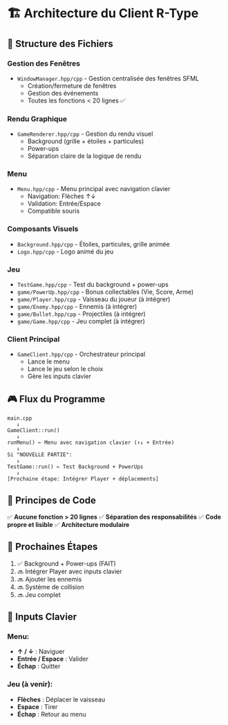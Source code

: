 # 🏗️ Architecture du Client R-Type

## 📁 Structure des Fichiers

### **Gestion des Fenêtres**
- `WindowManager.hpp/cpp` - Gestion centralisée des fenêtres SFML
  - Création/fermeture de fenêtres
  - Gestion des événements
  - Toutes les fonctions < 20 lignes ✅

### **Rendu Graphique**
- `GameRenderer.hpp/cpp` - Gestion du rendu visuel
  - Background (grille + étoiles + particules)
  - Power-ups
  - Séparation claire de la logique de rendu

### **Menu**
- `Menu.hpp/cpp` - Menu principal avec navigation clavier
  - Navigation: Flèches ↑↓
  - Validation: Entrée/Espace
  - Compatible souris

### **Composants Visuels**
- `Background.hpp/cpp` - Étoiles, particules, grille animée
- `Logo.hpp/cpp` - Logo animé du jeu

### **Jeu**
- `TestGame.hpp/cpp` - Test du background + power-ups
- `game/PowerUp.hpp/cpp` - Bonus collectables (Vie, Score, Arme)
- `game/Player.hpp/cpp` - Vaisseau du joueur (à intégrer)
- `game/Enemy.hpp/cpp` - Ennemis (à intégrer)
- `game/Bullet.hpp/cpp` - Projectiles (à intégrer)
- `game/Game.hpp/cpp` - Jeu complet (à intégrer)

### **Client Principal**
- `GameClient.hpp/cpp` - Orchestrateur principal
  - Lance le menu
  - Lance le jeu selon le choix
  - Gère les inputs clavier

## 🎮 Flux du Programme

```
main.cpp
   ↓
GameClient::run()
   ↓
runMenu() ← Menu avec navigation clavier (↑↓ + Entrée)
   ↓
Si "NOUVELLE PARTIE":
   ↓
TestGame::run() ← Test Background + PowerUps
   ↓
[Prochaine étape: Intégrer Player + déplacements]
```

## 🔧 Principes de Code

✅ **Aucune fonction > 20 lignes**
✅ **Séparation des responsabilités**
✅ **Code propre et lisible**
✅ **Architecture modulaire**

## 📝 Prochaines Étapes

1. ✅ Background + Power-ups (FAIT)
2. 🔜 Intégrer Player avec inputs clavier
3. 🔜 Ajouter les ennemis
4. 🔜 Système de collision
5. 🔜 Jeu complet

## 🎯 Inputs Clavier

### Menu:
- **↑ / ↓** : Naviguer
- **Entrée / Espace** : Valider
- **Échap** : Quitter

### Jeu (à venir):
- **Flèches** : Déplacer le vaisseau
- **Espace** : Tirer
- **Échap** : Retour au menu
